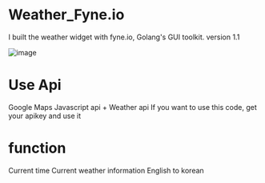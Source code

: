 # Weather_Fyne.io
I built the weather widget with fyne.io, Golang's GUI toolkit.
version 1.1

![image](https://github.com/wmfrjqek2002/Weather_Fyne.io/assets/151695334/82107e1e-60fb-4897-8465-41ef17439dcd)


# Use Api
Google Maps Javascript api + Weather api
If you want to use this code, get your apikey and use it


# function
Current time
Current weather information
English to korean
